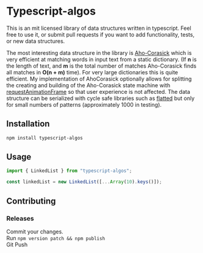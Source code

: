 # Typescript-algos

This is an mit licensed library of data structures written in typescript. Feel free to use it, or submit pull requests if you want to add functionality, tests, or new data structures.

The most interesting data structure in the library is [Aho-Corasick](https://en.wikipedia.org/wiki/Aho-Corasick) which is very efficient at matching words in input text from a static dictionary. (If **n** is the length of text, and **m** is the total number of matches Aho-Corasick finds all matches in **O(n + m)** time). For very large dictionaries this is quite efficient. My implementation of AhoCorasick optionally allows for splitting the creating and building of the Aho-Corasick state machine with [requestAnimationFrame](https://developer.mozilla.org/en-US/docs/Tools/Performance/Scenarios/Intensive_JavaScript) so that user experience is not affected. The data structure can be serialized with cycle safe libraries such as [flatted](https://github.com/WebReflection/flatted) but only for small numbers of patterns (approximately 1000 in testing).

## Installation

```sh
npm install typescript-algos
```

## Usage

```ts
import { LinkedList } from "typescript-algos";

const linkedList = new LinkedList([...Array(10).keys()]);
```

## Contributing

### Releases

Commit your changes.  
Run `npm version patch && npm publish`  
Git Push
